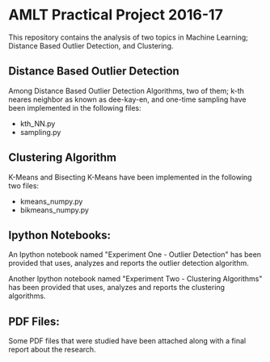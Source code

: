 # AMLT Practical Project 2016-17

This repository contains the analysis of two topics in Machine Learning; Distance Based Outlier Detection, and Clustering.

## Distance Based Outlier Detection

Among Distance Based Outlier Detection Algorithms, two of them; k-th neares neighbor as known as dee-kay-en, and one-time sampling 
have been implemented in the following files:

* kth_NN.py
* sampling.py

## Clustering Algorithm

K-Means and Bisecting K-Means have been implemented in the following two files:

* kmeans_numpy.py
* bikmeans_numpy.py

## Ipython Notebooks:

An Ipython notebook named "Experiment One - Outlier Detection" has been provided that uses, analyzes and reports the outlier 
detection algorithm.

Another Ipython notebook named "Experiment Two - Clustering Algorithms" has been provided that uses, analyzes and reports the
clustering algorithms.

## PDF Files:
Some PDF files that were studied have been attached along with a final report about the research.
